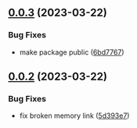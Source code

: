 ## [0.0.3](https://github.com/TheUnderScorer/musubi/compare/in-memory-link-v0.0.2...in-memory-link-v0.0.3) (2023-03-22)


### Bug Fixes

* make package public ([6bd7767](https://github.com/TheUnderScorer/musubi/commit/6bd77676abd090ccde9e4257897e6c89d7d98508))

## [0.0.2](https://github.com/TheUnderScorer/musubi/compare/in-memory-link-v0.0.1...in-memory-link-v0.0.2) (2023-03-22)


### Bug Fixes

* fix broken memory link ([5d393e7](https://github.com/TheUnderScorer/musubi/commit/5d393e7d8432c1448a771babdcd7e9040b24b967))
